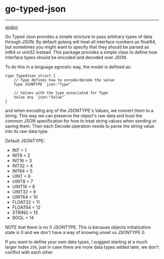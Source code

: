 # go-typed-json
---------------
[godoc](https://pkg.go.dev/github.com/DanLavine/go-typed-json)


Go Typed Json provides a simple stricture to pass arbitrary types of data through JSON. By default
golang will treat all interface numbers as float64, but sometimes you might want to specify that
they should be parsed as int64 or uint32 instead. This package provides a simple class to define
how interface types should be encoded and decoded over JSON.

To do this in a language agnostic way, the model is defined as:
```
type TypedJson struct {
	// Type defines how to encode/decode the value
	Type JSONTYPE `json:"Type"`

	// Values with the type associated for Type
	Value any `json:"Value"`
}
```

and when encoding any of the JSONTYPE's Values, we convert them to a string. This way we can preserve the object's
raw data and trust the common JSON specification for how to treat string values when sending or saving them. Then
each Decode operation needs to parse the string value into its raw data type.


Default JSONTYPE:
* 	INT      = 1
*	INT8     = 2
*	INT16    = 3
*	INT32    = 4
*	INT64    = 5
*	UINT     = 6
*	UINT8    = 7
*	UINT16   = 8
*	UINT32   = 9
*	UINT64   = 10
*	FLOAT32  = 11
*	FLOAT64  = 12
*	STRING   = 13
*	BOOL     = 14

NOTE that there is no 0 JSONTYPE. This is because objects initialization state is 0 and we don't have a way of 
knowing unset vs JSONTYPE 0.

If you want to define your own data types, I suggest starting at a much larger index `256`, just in case there are
more data types added later, we don't conflict with each other